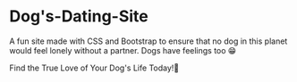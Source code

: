 # Dog's-Dating-Site

A fun site made with CSS and Bootstrap to ensure that no dog in this planet would feel lonely without a partner. Dogs have feelings too 😁

Find the True Love of Your Dog's Life Today!🐶

